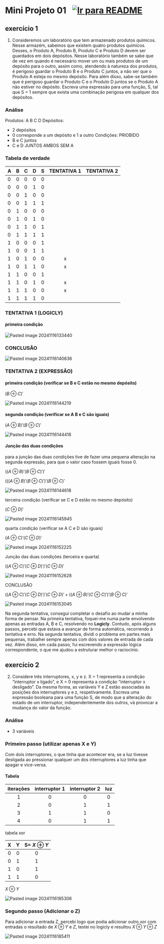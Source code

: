 # Mini Projeto 01 &nbsp; [![Ir para README](https://img.shields.io/badge/Indice-Verde?style=for-the-badge)](../../README.md#indice)

## exercício 1

1. Consideremos um laboratório que tem armazenado produtos químicos. Nesse armazém, sabemos que existem quatro produtos químicos. Desses, o Produto A, Produto B, Produto C e Produto D devem ser guardados em dois depósitos. Nesse laboratório também se sabe que de vez em quando é necessário mover um ou mais produtos de um depósito para o outro, assim como, atendendo à natureza dos produtos, é perigoso guardar o Produto B e o Produto C juntos, a não ser que o Produto A esteja no mesmo depósito. Para além disso, sabe-se também que é perigoso guardar o Produto C e o Produto D juntos se o Produto A não estiver no depósito. Escreva uma expressão para uma função, S, tal que S = 1 sempre que exista uma combinação perigosa em qualquer dos depósitos. 

### Análise

Produtos:
A B C D
Depósitos:
- 2 depósitos
- 0 corresponde a um depósito e 1 a outro
Condições:
PRIOBIDO
- B e C juntos 
- C e D JUNTOS
AMBOS SEM A

### Tabela de verdade

| A   | B   | C   | D   | S   | TENTATIVA 1 | TENTATIVA 2 |
| --- | --- | --- | --- | --- |:-----------:|:-----------:|
| 0   | 0   | 0   | 0   | 0   |             |             |
| 0   | 0   | 0   | 1   | 0   |             |             |
| 0   | 0   | 1   | 0   | 0   |             |             |
| 0   | 0   | 1   | 1   | 1   |             |             |
| 0   | 1   | 0   | 0   | 0   |             |             |
| 0   | 1   | 0   | 1   | 0   |             |             |
| 0   | 1   | 1   | 0   | 1   |             |             |
| 0   | 1   | 1   | 1   | 1   |             |             |
| 1   | 0   | 0   | 0   | 1   |             |             |
| 1   | 0   | 0   | 1   | 1   |             |             |
| 1   | 0   | 1   | 0   | 0   |      x      |             |
| 1   | 0   | 1   | 1   | 0   |      x      |             |
| 1   | 1   | 0   | 0   | 1   |             |             |
| 1   | 1   | 0   | 1   | 0   |      x      |             |
| 1   | 1   | 1   | 0   | 0   |      x      |             |
| 1   | 1   | 1   | 1   | 0   |             |             |


### TENTATIVA 1 (LOGICLY)

#### primeira condição

![Pasted image 20241116133440](https://github.com/user-attachments/assets/f0d03c60-5114-4543-95fa-1f052ca4357e)


### CONCLUSÃO

![Pasted image 20241116140836](https://github.com/user-attachments/assets/f26d39a1-f660-4daa-a595-c4d5ad30c5cb)


### TENTATIVA 2 (EXPRESSÃO)

#### primeira condição (verificar se B e C estão no mesmo depósito)

${(B\oplus C)'}$

![Pasted image 20241116144219](https://github.com/user-attachments/assets/643b588f-5638-49e5-b1ec-3ed4a9df0769)

#### segunda condição (verificar se A B e C são iguais)

${(A\oplus B)'}{(B\oplus C)'}$

![Pasted image 20241116144416](https://github.com/user-attachments/assets/e47d28b8-40fc-4bd7-8369-ad8a79de61c3)

#### Junção das duas condições
 
para a junção das duas condições tive de fazer uma pequena alteração na segunda expressão, para que o valor caso fossem iguais fosse 0.

$(({A\oplus B})'({B\oplus C})')'$

$((({A\oplus B})'({B\oplus C})')'({B\oplus C})'$

![Pasted image 20241116144618](https://github.com/user-attachments/assets/06aad27e-9e90-4101-a4fa-d775afc5a267)

terceira condição (verificar se C e D estão no mesmo depósito)

$(C\oplus D)'$

![Pasted image 20241116145945](https://github.com/user-attachments/assets/175b9d39-d4dd-41b0-a1f3-7c0fb58bfe72)

quarta condição (verificar se A C e D são iguais)

$({A\oplus C})'({C\oplus D})'$

![Pasted image 20241116152225](https://github.com/user-attachments/assets/3719a910-8d6c-4cc2-bad6-4bdaf757a925)

Junção das duas condições (terceira e quarta)

$(({A\oplus C})'({C\oplus D})')'({C\oplus D})'$

![Pasted image 20241116152628](https://github.com/user-attachments/assets/7a4aae77-9ffd-4bd9-a267-58ed81e39567)

CONCLUSÃO

$(({A\oplus C})'({C\oplus D})')'({C\oplus D})' + (({A\oplus B})'({C\oplus C})')'({B\oplus C})'$

![Pasted image 20241116153045](https://github.com/user-attachments/assets/b024255b-359c-434d-8d6f-6f33773cb688)

Na segunda tentativa, consegui completar o desafio ao mudar a minha forma de pensar. Na primeira tentativa, foquei-me numa parte envolvendo apenas as entradas A, B e C, resolvendo no **Logicly**. Contudo, após alguns passos, percebi que estava a avançar de forma automática, recorrendo à tentativa e erro. Na segunda tentativa, dividi o problema em partes mais pequenas, trabalhei sempre apenas com dois valores de entrada de cada vez. Além disso, em cada passo, fui escrevendo a expressão lógica correspondente, o que me ajudou a estruturar melhor o raciocínio.


## exercício 2

2. Considere três interruptores, x, y e z. X = 1 representa a condição “interruptor x ligado”, e X = 0 representa a condição “interruptor x desligado”. Da mesma forma, as variáveis Y e Z estão associadas às posições dos interruptores y e z, respetivamente. Escreva uma expressão booleana para uma função S, de modo que a alteração do estado de um interruptor, independentemente dos outros, vá provocar a mudança do valor da função.

### Análise 
- 3 variáveis 

### Primeiro passo (utilizar apenas X e Y)

Com dois interruptores, o que tinha que acontecer era, se a luz tivesse desligada ao pressionar qualquer um dos interruptores a luz tinha que apagar e vice-versa.


#### Tabela

| iterações | interruptor 1 | interruptor 2 | luz |
| :-------: | :-----------: | :-----------: | :-: |
|     1     |       0       |       0       |  0  |
|     2     |       0       |       1       |  1  |
|     3     |       1       |       1       |  0  |
|     4     |       0       |       1       |  1  |

tabela xor

|  X  |  Y  | S= ${X\oplus Y}$ |
| :-: | :-: | :--------------: |
|  0  |  0  |        0         |
|  0  |  1  |        1         |
|  1  |  0  |        1         |
|  1  |  1  |        0         |


${X\oplus Y}$

![Pasted image 20241116185306](https://github.com/user-attachments/assets/333ff647-5073-48e8-967b-2cb8374596f3)

### Segundo passo (Adicionar o Z)

Para adicionar a entrada Z, percebi logo que podia adicionar outro xor com entradas o resultado de ${X\oplus Y}$ e ${ Z }$, testei no logicly e resultou
${X\oplus Y \oplus Z}$

![Pasted image 20241116185411](https://github.com/user-attachments/assets/77c232d5-d6e6-4766-a84a-3677762ee48b)
